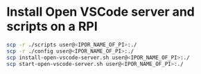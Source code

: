 # Install Open VSCode server and scripts on a RPI

```bash
scp -r ./scripts user@<IPOR_NAME_OF_PI>:./
scp -r ./config user@<IPOR_NAME_OF_PI>:./
scp install-open-vscode-server.sh user@<IPOR_NAME_OF_PI>:./
scp start-open-vscode-server.sh user@<IPOR_NAME_OF_PI>:./
```
